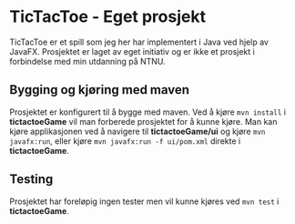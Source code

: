# TicTacToe - Eget prosjekt

TicTacToe er et spill som jeg her har implementert i Java ved hjelp av JavaFX. Prosjektet er laget av eget initiativ og er ikke et prosjekt i forbindelse med min utdanning på NTNU.

## Bygging og kjøring med maven

Prosjektet er konfigurert til å bygge med maven. Ved å kjøre `mvn install` i **tictactoeGame** vil man forberede prosjektet for å kunne kjøre. Man kan kjøre applikasjonen ved å navigere til **tictactoeGame/ui** og kjøre `mvn javafx:run`, eller kjøre `mvn javafx:run -f ui/pom.xml` direkte i **tictactoeGame**.

## Testing

Prosjektet har foreløpig ingen tester men vil kunne kjøres ved `mvn test` i **tictactoeGame**.